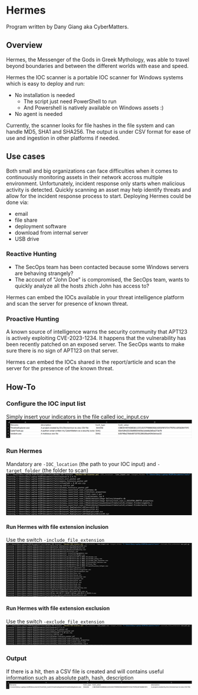 # Hermes

Program written by Dany Giang aka CyberMatters.

## Overview

Hermes, the Messenger of the Gods in Greek Mythology, was able to travel beyond boundaries and between the different worlds with ease and speed.

Hermes the IOC scanner is a portable IOC scanner for Windows systems which is easy to deploy and run:

- No installation is needed
	- The script just need PowerShell to run
	- And Powershell is natively available on Windows assets :)
- No agent is needed

Currently, the scanner looks for file hashes in the file system and can handle MD5, SHA1 and SHA256.
The output is under CSV format for ease of use and ingestion in other platforms if needed.

## Use cases

Both small and big organizations can face difficulties when it comes to continuously monitoring assets in their network accross multiple environment.
Unfortunately, incident response only starts when malicious activity is detected. Quickly scanning an asset may help identify threats and allow for the incident response process to start.
Deploying Hermes could be done via:

- email
- file share
- deployment software
- download from internal server
- USB drive

### Reactive Hunting

- The SecOps team has been contacted because some Windows servers are behaving strangely?
- The account of "John Doe" is compromised, the SecOps team, wants to quickly analyze all the hosts zhich John has access to?

Hermes can embed the IOCs available in your threat intelligence platform and scan the server for presence of known threat.

### Proactive Hunting

A known source of intelligence warns the security community that APT123 is actively exploiting CVE-2023-1234.
It happens that the vulnerability has been recently patched on an exposed server. 
The SecOps wants to make sure there is no sign of APT123 on that server.

Hermes can embed the IOCs shared in the report/article and scan the server for the presence of the known threat.

## How-To

### Configure the IOC input list

Simply insert your indicators in the file called ioc_input.csv
![input](images/input.png)

### Run Hermes

Mandatory are `-IOC_location` (the path to your IOC input) and `-target_folder` (the folder to scan)
![all_types](images/all_type.png)

#### Run Hermes with file extension inclusion

Use the switch `-include_file_extension`
![include](images/scan_include.png)
 
#### Run Hermes with file extension exclusion

Use the switch `-exclude_file_extension`
![exclude](images/scan_exclude.png)

### Output

If there is a hit, then a CSV file is created and will contains useful information such as absolute path, hash, description
![output](images/output.png)
